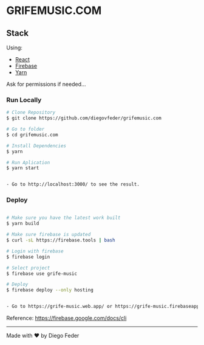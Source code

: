# GRIFEMUSIC.COM

## Stack

Using:

- [React](https://reactjs.org)
- [Firebase](https://firebase.google.com/)
- [Yarn](https://yarnpkg.com/)


Ask for permissions if needed...

### Run Locally

```bash
# Clone Repository
$ git clone https://github.com/diegovfeder/grifemusic.com

# Go to folder
$ cd grifemusic.com

# Install Dependencies
$ yarn

# Run Aplication
$ yarn start


- Go to http://localhost:3000/ to see the result.
```

### Deploy

```bash

# Make sure you have the latest work built
$ yarn build

# Make sure firebase is updated
$ curl -sL https://firebase.tools | bash

# Login with firebase
$ firebase login

# Select project
$ firebase use grife-music

# Deploy
$ firebase deploy --only hosting


- Go to https://grife-music.web.app/ or https://grife-music.firebaseapp.com/
```

Reference: <https://firebase.google.com/docs/cli>

---
Made with ❤️ by Diego Feder
